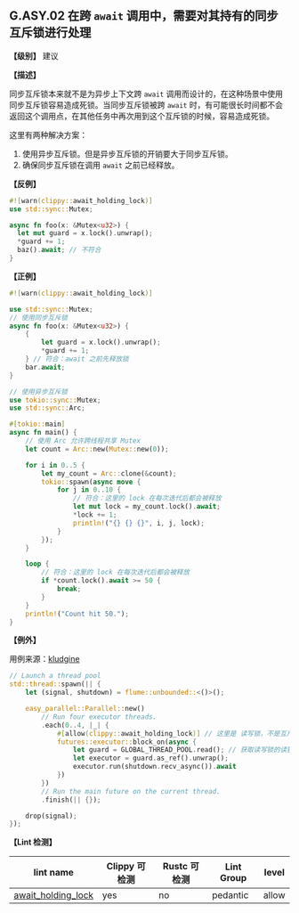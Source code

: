 ## G.ASY.02 在跨 `await` 调用中，需要对其持有的同步互斥锁进行处理

**【级别】** 建议

**【描述】**

同步互斥锁本来就不是为异步上下文跨 `await` 调用而设计的，在这种场景中使用同步互斥锁容易造成死锁。当同步互斥锁被跨 `await` 时，有可能很长时间都不会返回这个调用点，在其他任务中再次用到这个互斥锁的时候，容易造成死锁。

这里有两种解决方案：

1. 使用异步互斥锁。但是异步互斥锁的开销要大于同步互斥锁。
2. 确保同步互斥锁在调用 `await` 之前已经释放。

**【反例】**

```rust
#![warn(clippy::await_holding_lock)] 
use std::sync::Mutex;

async fn foo(x: &Mutex<u32>) {
  let mut guard = x.lock().unwrap();
  *guard += 1;
  baz().await; // 不符合
}

```

**【正例】**

```rust
#![warn(clippy::await_holding_lock)] 

use std::sync::Mutex;
// 使用同步互斥锁
async fn foo(x: &Mutex<u32>) {
    {
        let guard = x.lock().unwrap();
        *guard += 1;
    } // 符合：await 之前先释放锁
    bar.await;
}

// 使用异步互斥锁
use tokio::sync::Mutex;
use std::sync::Arc;

#[tokio::main]
async fn main() {
    // 使用 Arc 允许跨线程共享 Mutex
    let count = Arc::new(Mutex::new(0));

    for i in 0..5 {
        let my_count = Arc::clone(&count);
        tokio::spawn(async move {
            for j in 0..10 {
                // 符合：这里的 lock 在每次迭代后都会被释放
                let mut lock = my_count.lock().await;
                *lock += 1;
                println!("{} {} {}", i, j, lock);
            }
        });
    }

    loop {
        // 符合：这里的 lock 在每次迭代后都会被释放
        if *count.lock().await >= 50 {
            break;
        }
    }
    println!("Count hit 50.");
}
```

**【例外】**

用例来源：[kludgine](https://github.com/khonsulabs/kludgine/blob/dafc1b5bab10702265cdd1d8ab210ce882d0f998/app/src/runtime/smol.rs#L31)

```rust
// Launch a thread pool
std::thread::spawn(|| {
    let (signal, shutdown) = flume::unbounded::<()>();

    easy_parallel::Parallel::new()
        // Run four executor threads.
        .each(0..4, |_| {
            #[allow(clippy::await_holding_lock)] // 这里是 读写锁，不是互斥锁
            futures::executor::block_on(async {
                let guard = GLOBAL_THREAD_POOL.read(); // 获取读写锁的读锁，不会出现锁争用情况，所以是线程安全的
                let executor = guard.as_ref().unwrap();
                executor.run(shutdown.recv_async()).await
            })
        })
        // Run the main future on the current thread.
        .finish(|| {});

    drop(signal);
});
```

**【Lint 检测】**

| lint name                                                    | Clippy 可检测 | Rustc 可检测 | Lint Group | level |
| ------------------------------------------------------------ | ------------- | ------------ | ---------- | ----- |
| [await_holding_lock](https://rust-lang.github.io/rust-clippy/master/#await_holding_lock) | yes           | no           | pedantic   | allow |
